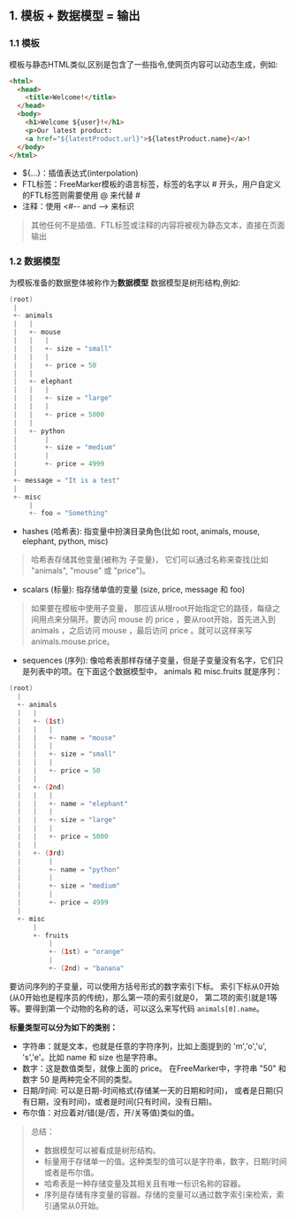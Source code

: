 ## 1. 模板 + 数据模型 = 输出
 ### 1.1 模板
 模板与静态HTML类似,区别是包含了一些指令,使网页内容可以动态生成，例如:
```html
<html>
  <head>
    <title>Welcome!</title>
  </head>
  <body>
    <h1>Welcome ${user}!</h1>
    <p>Our latest product:
    <a href="${latestProduct.url}">${latestProduct.name}</a>!
  </body>
</html>
```
<!-- more -->
- ${...}：插值表达式(interpolation)
- FTL标签：FreeMarker模板的语言标签，标签的名字以 # 开头，用户自定义的FTL标签则需要使用 @ 来代替 #
- 注释：使用 <#-- and --> 来标识
> 其他任何不是插值、FTL标签或注释的内容将被视为静态文本，直接在页面输出

 ### 1.2 数据模型
 为模板准备的数据整体被称作为**数据模型**
 数据模型是树形结构,例如:
 ```java
 (root)
  |
  +- animals
  |   |
  |   +- mouse
  |   |   |   
  |   |   +- size = "small"
  |   |   |   
  |   |   +- price = 50
  |   |
  |   +- elephant
  |   |   |   
  |   |   +- size = "large"
  |   |   |   
  |   |   +- price = 5000
  |   |
  |   +- python
  |       |   
  |       +- size = "medium"
  |       |   
  |       +- price = 4999
  |
  +- message = "It is a test"
  |
  +- misc
      |
      +- foo = "Something"
```
- hashes (哈希表): 指变量中扮演目录角色(比如 root, animals, mouse, elephant, python, misc)
> 哈希表存储其他变量(被称为 子变量)， 它们可以通过名称来查找(比如 "animals", "mouse" 或 "price")。
- scalars (标量): 指存储单值的变量 (size, price, message 和 foo)
> 如果要在模板中使用子变量， 那应该从根root开始指定它的路径，每级之间用点来分隔开。要访问 mouse 的 price ，要从root开始，首先进入到 animals ，之后访问 mouse ，最后访问 price 。就可以这样来写 animals.mouse.price。
- sequences (序列): 像哈希表那样存储子变量，但是子变量没有名字，它们只是列表中的项。在下面这个数据模型中， animals 和 misc.fruits 就是序列：
```Java
(root)
  |
  +- animals
  |   |
  |   +- (1st)
  |   |   |
  |   |   +- name = "mouse"
  |   |   |
  |   |   +- size = "small"
  |   |   |
  |   |   +- price = 50
  |   |
  |   +- (2nd)
  |   |   |
  |   |   +- name = "elephant"
  |   |   |
  |   |   +- size = "large"
  |   |   |
  |   |   +- price = 5000
  |   |
  |   +- (3rd)
  |       |
  |       +- name = "python"
  |       |
  |       +- size = "medium"
  |       |
  |       +- price = 4999
  |
  +- misc
      |
      +- fruits
          |
          +- (1st) = "orange"
          |
          +- (2nd) = "banana"
```
要访问序列的子变量，可以使用方括号形式的数字索引下标。 索引下标从0开始(从0开始也是程序员的传统)，那么第一项的索引就是0， 第二项的索引就是1等等。要得到第一个动物的名称的话，可以这么来写代码 ```animals[0].name```。

**标量类型可以分为如下的类别：**
- 字符串：就是文本，也就是任意的字符序列，比如上面提到的 'm','o','u', 's','e'。比如 name 和 size 也是字符串。
- 数字：这是数值类型，就像上面的 price。 在FreeMarker中，字符串 "50" 和数字 50 是两种完全不同的类型。
- 日期/时间: 可以是日期-时间格式(存储某一天的日期和时间)， 或者是日期(只有日期，没有时间)，或者是时间(只有时间，没有日期)。
- 布尔值：对应着对/错(是/否，开/关等值)类似的值。

> 总结：
> - 数据模型可以被看成是树形结构。
> - 标量用于存储单一的值。这种类型的值可以是字符串，数字，日期/时间或者是布尔值。
> - 哈希表是一种存储变量及其相关且有唯一标识名称的容器。
> - 序列是存储有序变量的容器。存储的变量可以通过数字索引来检索，索引通常从0开始。